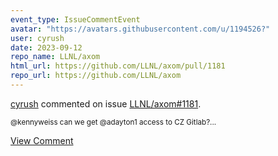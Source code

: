 ```yaml
---
event_type: IssueCommentEvent
avatar: "https://avatars.githubusercontent.com/u/1194526?"
user: cyrush
date: 2023-09-12
repo_name: LLNL/axom
html_url: https://github.com/LLNL/axom/pull/1181
repo_url: https://github.com/LLNL/axom
---
```


<a href='https://github.com/cyrush' target='_blank'>cyrush</a> commented on issue <a href='https://github.com/LLNL/axom/pull/1181' target='_blank'>LLNL/axom#1181</a>.

<small>@kennyweiss  can we get @adayton1 access to CZ Gitlab?...</small>

<a href='https://github.com/LLNL/axom/pull/1181' target='_blank'>View Comment</a>